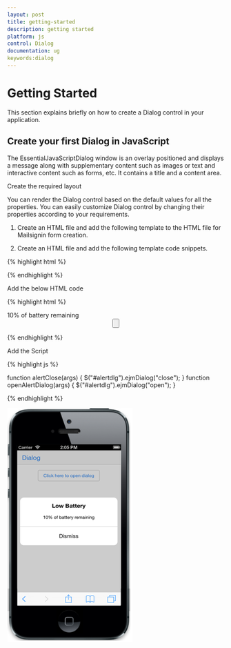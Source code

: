 ```yaml
---
layout: post
title: getting-started
description: getting started
platform: js
control: Dialog
documentation: ug
keywords:dialog
---
```


# Getting Started

This section explains briefly on how to create a Dialog control in your application.

## Create your first Dialog in JavaScript

The EssentialJavaScriptDialog window is an overlay positioned and displays a message along with supplementary content such as images or text and interactive content such as forms, etc.  It contains a title and a content area. 

Create the required layout

You can render the Dialog control based on the default values for all the properties. You can easily customize Dialog control by changing their properties according to your requirements.

1. Create an HTML file and add the following template to the HTML file for Mailsignin form creation.

2. Create an HTML file and add the following template code snippets. 

{% highlight html %}

<html>
<head>
    <meta id="viewport" name="viewport" content="width=device-width, initial-scale=1.0,maximum-scale=1.0, user-scalable=no" />
    <title>ListView</title>
    <link href="http://cdn.syncfusion.com/{{ site.releaseversion }}/js/mobile/ej.mobile.all.min.css" rel="stylesheet" />
    <script src="http://cdn.syncfusion.com/js/assets/external/jquery-1.10.2.min.js"></script>
    <script src="http://cdn.syncfusion.com/js/assets/external/jsrender.min.js"></script>
    <script src="http://cdn.syncfusion.com/js/assets/external/jquery.globalize.min.js"></script>
    <script src="http://cdn.syncfusion.com/{{ site.releaseversion }}/js/mobile/ej.mobile.all.min.js"></script>
</head>
<body>
    <div>
        <!--Add Control rendering code here-->
    </div>
</body>
</html>



{% endhighlight %}

Add the below HTML code

{% highlight html %}

<div id="alertdlg" data-role="ejmdialog" data-ej-title="Low Battery" data-ej-mode="alert"
            data-ej-leftbuttoncaption="Dismiss" data-ej-enablemodal="true" data-ej-enableautoopen="false"
            data-ej-buttontap="alertClose">
            <div>
                10% of battery remaining
            </div>
        </div>
        <div style="text-align: center">
            <input data-role="ejmbutton" data-ej-text="Click here to open dialog" type="button" data-ej-touchend="openAlertDialog" id="btn1" />
        </div>


{% endhighlight %}

Add the Script

{% highlight js %}

function alertClose(args) {
            $("#alertdlg").ejmDialog("close");
        }
        function openAlertDialog(args) {
            $("#alertdlg").ejmDialog("open");
        }


{% endhighlight %}

![](Getting-Started_images\create-your-first-dialog-in-javascript_img1.png)


